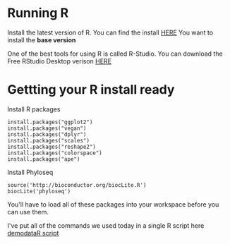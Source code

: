 # Running R

Install the latest version of R. You can find the install [HERE](https://cran.rstudio.com/) You want to install the **base version**

One of the best tools for using R is called R-Studio. You can download the Free RStudio Desktop verison [HERE](https://www.rstudio.com/products/rstudio/download/#download)



# Gettting your R install ready

Install R packages

```
install.packages("ggplot2")
install.packages("vegan")
install.packages("dplyr")
install.packages("scales")
install.packages("reshape2")
install.packages("colorspace")
install.packages("ape")
```

Install Phyloseq

```
source('http://bioconductor.org/biocLite.R')
biocLite('phyloseq')
```

You'll have to load all of these packages into your workspace before you can use them.

I've put all of the commands we used today in a single R script here [demodataR script](demodataR.R)

